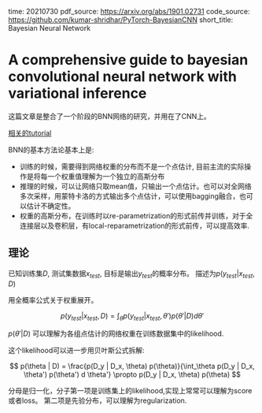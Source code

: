 time: 20210730
pdf_source: https://arxiv.org/abs/1901.02731
code_source: https://github.com/kumar-shridhar/PyTorch-BayesianCNN
short_title: Bayesian Neural Network

# A comprehensive guide to bayesian convolutional neural network with variational inference

这篇文章是整合了一个阶段的BNN网络的研究，并用在了CNN上。

[相关的tutorial](https://arxiv.org/abs/2007.06823)

BNN的基本方法论基本上是:
- 训练的时候，需要得到网络权重的分布而不是一个点估计, 目前主流的实际操作是将每一个权重值理解为一个独立的高斯分布
- 推理的时候，可以让网络只取mean值，只输出一个点估计。也可以对全网络多次采样，用蒙特卡洛的方式输出多个点估计，可以使用bagging融合，也可以估计不确定性。
- 权重的高斯分布，在训练时以re-parametrization的形式前传并训练，对于全连接层以及卷积层，有local-reparametrization的形式前传，可以提高效率.

## 理论

已知训练集$D$, 测试集数据$x_{test}$, 目标是输出$y_{test}$的概率分布。 描述为$p(y_{test}|x_{test}, D)$

用全概率公式关于权重展开。

$$p(y_{test} | x_{test}, D) = \int_{\theta} p(y_{test}| x_{test}, \theta') p(\theta'|D) d \theta'$$

$p(\theta'|D)$ 可以理解为各组点估计的网络权重在训练数据集中的likelihood.

这个likelihood可以进一步用贝叶斯公式拆解:

$$
p(\theta | D) = \frac{p(D_y | D_x, \theta) p(\theta)}{\int_\theta p(D_y | D_x, \theta') p(\theta') d \theta'} \propto p(D_y | D_x, \theta) p(\theta)
$$

分母是归一化，分子第一项是训练集上的likelihood,实现上常常可以理解为score或者loss。 第二项是先验分布，可以理解为regularization.


